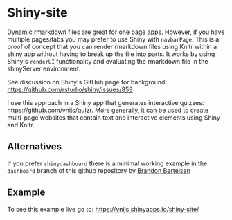 # Shiny-site

Dynamic rmarkdown files are great for one page apps. However, if you have multiple pages/tabs you may prefer to use Shiny with `navbarPage`. This is a proof of concept that you can render rmarkdown files using Knitr within a shiny app without having to break up the file into parts. It works by using Shiny's `renderUI` functionality and evaluating the rmarkdown file in the shinyServer environment.

See discussion on Shiny's GitHub page for background: https://github.com/rstudio/shiny/issues/859

I use this approach in a Shiny app that generates interactive quizzes: https://github.com/vnijs/quizr. More generally, it can be used to create multi-page websites that contain text and interactive elements using Shiny and Knitr.

## Alternatives

If you prefer `shinydashboard` there is a minimal working example in the `dashboard` branch of this github repository by <a href="https://github.com/1beb" target="_blank">Brandon Bertelsen</a>

## Example

To see this example live go to: https://vnijs.shinyapps.io/shiny-site/
